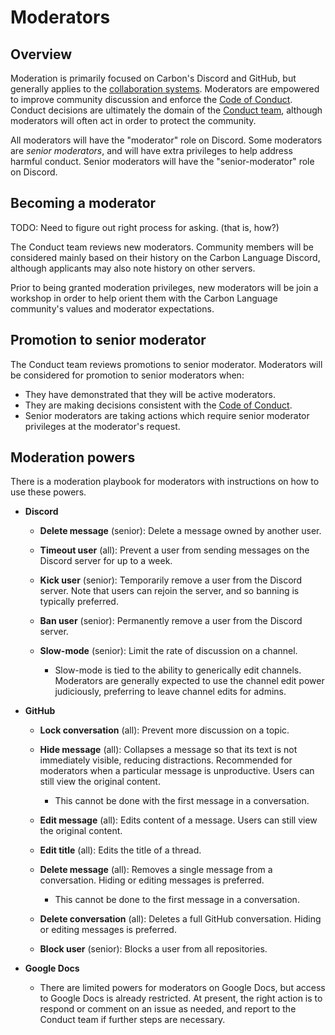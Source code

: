 # Moderators

<!--
Part of the Carbon Language project, under the Apache License v2.0 with LLVM
Exceptions. See /LICENSE for license information.
SPDX-License-Identifier: Apache-2.0 WITH LLVM-exception
-->

## Overview

Moderation is primarily focused on Carbon's Discord and GitHub, but generally
applies to the [collaboration systems](/CONTRIBUTING.md#collaboration-systems).
Moderators are empowered to improve community discussion and enforce the
[Code of Conduct](/CODE_OF_CONDUCT.md). Conduct decisions are ultimately the
domain of the [Conduct team](/CODE_OF_CONDUCT.md#conduct-team), although
moderators will often act in order to protect the community.

All moderators will have the "moderator" role on Discord. Some moderators are
_senior moderators_, and will have extra privileges to help address harmful
conduct. Senior moderators will have the "senior-moderator" role on Discord.

## Becoming a moderator

TODO: Need to figure out right process for asking. (that is, how?)

The Conduct team reviews new moderators. Community members will be considered
mainly based on their history on the Carbon Language Discord, although
applicants may also note history on other servers.

Prior to being granted moderation privileges, new moderators will be join a
workshop in order to help orient them with the Carbon Language community's
values and moderator expectations.

## Promotion to senior moderator

The Conduct team reviews promotions to senior moderator. Moderators will be
considered for promotion to senior moderators when:

-   They have demonstrated that they will be active moderators.
-   They are making decisions consistent with the
    [Code of Conduct](/CODE_OF_CONDUCT.md).
-   Senior moderators are taking actions which require senior moderator
    privileges at the moderator's request.

## Moderation powers

There is a moderation playbook for moderators with instructions on how to use
these powers.

-   **Discord**

    -   **Delete message** (senior): Delete a message owned by another user.

    -   **Timeout user** (all): Prevent a user from sending messages on the
        Discord server for up to a week.

    -   **Kick user** (senior): Temporarily remove a user from the Discord
        server. Note that users can rejoin the server, and so banning is
        typically preferred.

    -   **Ban user** (senior): Permanently remove a user from the Discord
        server.

    -   **Slow-mode** (senior): Limit the rate of discussion on a channel.

        -   Slow-mode is tied to the ability to generically edit channels.
            Moderators are generally expected to use the channel edit power
            judiciously, preferring to leave channel edits for admins.

-   **GitHub**

    -   **Lock conversation** (all): Prevent more discussion on a topic.

    -   **Hide message** (all): Collapses a message so that its text is not
        immediately visible, reducing distractions. Recommended for moderators
        when a particular message is unproductive. Users can still view the
        original content.

        -   This cannot be done with the first message in a conversation.

    -   **Edit message** (all): Edits content of a message. Users can still view
        the original content.

    -   **Edit title** (all): Edits the title of a thread.

    -   **Delete message** (all): Removes a single message from a conversation.
        Hiding or editing messages is preferred.

        -   This cannot be done to the first message in a conversation.

    -   **Delete conversation** (all): Deletes a full GitHub conversation.
        Hiding or editing messages is preferred.

    -   **Block user** (senior): Blocks a user from all repositories.

-   **Google Docs**

    -   There are limited powers for moderators on Google Docs, but access to
        Google Docs is already restricted. At present, the right action is to
        respond or comment on an issue as needed, and report to the Conduct team
        if further steps are necessary.
